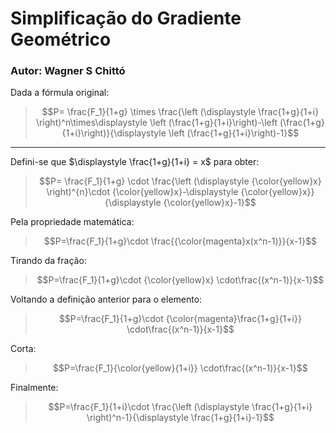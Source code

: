 # Simplificação do Gradiente Geométrico

### Autor: Wagner S Chittó


Dada a fórmula original:

> $$P= \frac{F_1}{1+g} \times \frac{\left (\displaystyle \frac{1+g}{1+i} \right)^n\times\displaystyle \left (\frac{1+g}{1+i}\right)-\left (\frac{1+g}{1+i}\right)}{\displaystyle \left (\frac{1+g}{1+i}\right)-1}$$

---

Defini-se que $\displaystyle \frac{1+g}{1+i} = x$ para obter:

> $$P= \frac{F_1}{1+g} \cdot \frac{\left (\displaystyle {\color{yellow}x} \right)^{n}\cdot {\color{yellow}x}-\displaystyle {\color{yellow}x}}{\displaystyle {\color{yellow}x}-1}$$

Pela propriedade matemática:

>$$P=\frac{F_1}{1+g}\cdot \frac{{\color{magenta}x(x^n-1)}}{x-1}$$

Tirando da fração:

>$$P=\frac{F_1}{1+g}\cdot {\color{yellow}x} \cdot\frac{(x^n-1)}{x-1}$$

Voltando a definição anterior para o elemento:

> $$P=\frac{F_1}{1+g}\cdot {\color{magenta}\frac{1+g}{1+i}} \cdot\frac{(x^n-1)}{x-1}$$

Corta:

> $$P=\frac{F_1}{\color{yellow}{1+i}} \cdot\frac{(x^n-1)}{x-1}$$

Finalmente:

> $$P=\frac{F_1}{1+i}\cdot \frac{\left (\displaystyle \frac{1+g}{1+i} \right)^n-1}{\displaystyle \frac{1+g}{1+i}-1}$$
